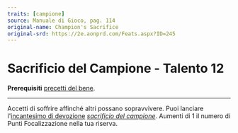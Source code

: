 ```yaml
---
traits: [campione]
source: Manuale di Gioco, pag. 114
original-name: Champion's Sacrifice
original-srd: https://2e.aonprd.com/Feats.aspx?ID=245
---
```


# Sacrificio del Campione - Talento 12

**Prerequisiti** [precetti del bene](/classi/campione/precetti/bene).

---

Accetti di soffrire affinché altri possano sopravvivere. Puoi lanciare
l'[incantesimo di devozione](/classi/campione#incantesimi-di-devozione)
_[sacrificio del campione](/incantesimi/sacrificio-del-campione)_. Aumenti di 1
il numero di Punti Focalizzazione nella tua riserva.
